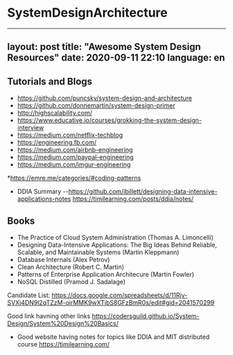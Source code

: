# SystemDesignArchitecture
---
layout: post
title: "Awesome System Design Resources"
date: 2020-09-11 22:10
language: en
---

## Tutorials and Blogs

* https://github.com/puncsky/system-design-and-architecture
* https://github.com/donnemartin/system-design-primer
* http://highscalability.com/
* https://www.educative.io/courses/grokking-the-system-design-interview
* https://medium.com/netflix-techblog
* https://engineering.fb.com/
* https://medium.com/airbnb-engineering
* https://medium.com/paypal-engineering
* https://medium.com/imgur-engineering


*https://emre.me/categories/#coding-patterns

* DDIA Summary --https://github.com/ibillett/designing-data-intensive-applications-notes
https://timilearning.com/posts/ddia/notes/

## Books

* The Practice of Cloud System Administration (Thomas A. Limoncelli)
* Designing Data-Intensive Applications: The Big Ideas Behind Reliable, Scalable, and Maintainable Systems (Martin Kleppmann)
* Database Internals (Alex Petrov)
* Clean Architecture (Robert C. Martin)
* Patterns of Enterprise Application Architecure (Martin Fowler)
* NoSQL Distilled (Pramod J. Sadalage)

Candidate List: https://docs.google.com/spreadsheets/d/11Rjv-SVXj4DN9l2qTZzM-oirMMK9wXTjbS8GFzBmR0s/edit#gid=2041570299

Good link havning other links
https://codersguild.github.io/System-Design/System%20Design%20Basics/

* Good website having notes for topics like DDIA and MIT distributed course
https://timilearning.com/
